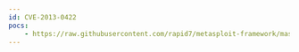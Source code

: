 ```yaml
---
id: CVE-2013-0422
pocs:
    - https://raw.githubusercontent.com/rapid7/metasploit-framework/master/modules/exploits/multi/browser/java_jre17_jmxbean.rb
---
```


